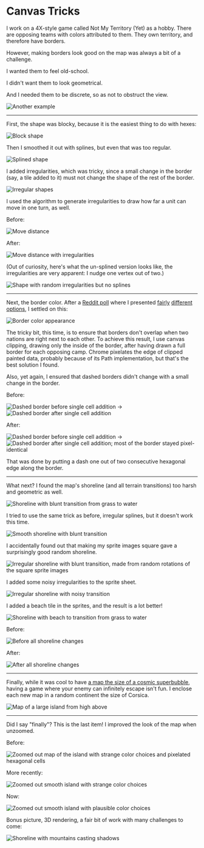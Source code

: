 # Canvas Tricks

I work on a 4X-style game called Not My Territory (Yet) as a hobby. There are opposing teams with colors attributed to them. They own territory, and therefore have borders.

However, making borders look good on the map was always a bit of a challenge.

I wanted them to feel old-school.

I didn't want them to look geometrical.

And I needed them to be discrete, so as not to obstruct the view.

![Another example](http://upload.wikimedia.org/wikipedia/commons/6/61/Arrowsmith_Oregon_Country.jpg)

----

First, the shape was blocky, because it is the easiest thing to do with hexes:

![Block shape](http://i.imgur.com/ytaVdbp.png)

Then I smoothed it out with splines, but even that was too regular.

![Splined shape](http://i.imgur.com/h7omS7w.png)

I added irregularities, which was tricky, since a small change in the border (say, a tile added to it) must not change the shape of the rest of the border.

![Irregular shapes](http://i.imgur.com/vVGbIwg.png)

I used the algorithm to generate irregularities to draw how far a unit can move in one turn, as well.

Before:

![Move distance](http://i.imgur.com/PaqZAU6.png)

After:

![Move distance with irregularities](http://i.imgur.com/2lIEd3d.png)

(Out of curiosity, here's what the un-splined version looks like, the irregularities are very apparent: I nudge one vertex out of two.)

![Shape with random irregularities but no splines](http://i.imgur.com/9FjF3oo.png)

----

Next, the border color. After a [Reddit poll][] where I presented [fairly](http://i.imgur.com/t5JH8ma.png) [different](http://i.imgur.com/a6yHLqG.png) [options](http://i.imgur.com/8t5PLL8.png), I settled on this:

![Border color appearance](http://i.imgur.com/HXbAeXu.png)

The tricky bit, this time, is to ensure that borders don't overlap when two nations are right next to each other. To achieve this result, I use canvas clipping, drawing only the inside of the border, after having drawn a full border for each opposing camp. Chrome pixelates the edge of clipped painted data, probably because of its Path implementation, but that's the best solution I found.

Also, yet again, I ensured that dashed borders didn't change with a small change in the border.

Before:

![Dashed border before single cell addition](http://i.imgur.com/0YLd1E3.png) → ![Dashed border after single cell addition](http://i.imgur.com/2HAV00k.png)

After:

![Dashed border before single cell addition](http://i.imgur.com/UH17gHd.png) → ![Dashed border after single cell addition; most of the border stayed pixel-identical](http://i.imgur.com/Qhrk8Ez.png)

That was done by putting a dash one out of two consecutive hexagonal edge along the border.

[Reddit poll]: http://www.reddit.com/r/gamedev/comments/2avffd/4x_which_country_border_is_most_pleasing/

----

What next? I found the map's shoreline (and all terrain transitions) too harsh and geometric as well.

![Shoreline with blunt transition from grass to water](http://i.imgur.com/z96DxlM.png)

I tried to use the same trick as before, irregular splines, but it doesn't work this time.

![Smooth shoreline with blunt transition](http://i.imgur.com/u4JKYmU.png)

I accidentally found out that making my sprite images square gave a surprisingly good random shoreline.

![Irregular shoreline with blunt transition, made from random rotations of the
square sprite images](http://i.imgur.com/IlnRUIn.png)

I added some noisy irregularities to the sprite sheet.

![Irregular shoreline with noisy transition](http://i.imgur.com/BzXY7WU.png)

I added a beach tile in the sprites, and the result is a lot better!

![Shoreline with beach to transition from grass to water](http://i.imgur.com/AYbB515.png)

Before:

![Before all shoreline changes](http://i.imgur.com/z96DxlM.png)

After:

![After all shoreline changes](http://i.imgur.com/AYbB515.png)

----

Finally, while it was cool to have [a map the size of a cosmic superbubble](https://www.youtube.com/watch?v=BFSW2FgWQR0), having a game where your enemy can infinitely escape isn't fun. I enclose each new map in a random continent the size of Corsica.

![Map of a large island from high above](http://i.imgur.com/gIuPSQD.png)

----

Did I say "finally"? This is the last item! I improved the look of the map when unzoomed.

Before:

![Zoomed out map of the island with strange color choices and pixelated hexagonal cells](http://i.imgur.com/XST4jt6.png)

More recently:

![Zoomed out smooth island with strange color choices](http://i.imgur.com/Ta3FcuU.png)

Now:

![Zoomed out smooth island with plausible color choices](http://i.imgur.com/GCcRJ7e.png)

Bonus picture, 3D rendering, a fair bit of work with many challenges to come:

![Shoreline with mountains casting shadows](http://i.imgur.com/uhyBlTN.png)
